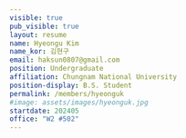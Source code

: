 ```yaml
---
visible: true
pub_visible: true
layout: resume
name: Hyeongu Kim
name_kor: 김현구
email: haksun0807@gmail.com
position: Undergraduate
affiliation: Chungnam National University
position-display: B.S. Student
permalink: /members/hyeonguk
#image: assets/images/hyeonguk.jpg
startdate: 202405
office: "W2 #502"
---
```

